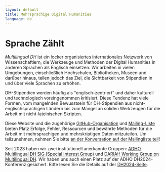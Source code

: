 ```yaml
---
layout: default
title: Mehrsprachige Digital Humanities 
language: de
---
```


# Sprache Zählt

*Multilingual DH* ist ein locker organisiertes internationales Netzwerk von Wissenschaftlern, die Werkzeuge und Methoden der Digital Humanities in anderen Sprachen als Englisch einsetzen. Wir arbeiten in vielen Umgebungen, einschließlich Hochschulen, Bibliotheken, Museen und darüber hinaus, teilen jedoch das Ziel, die Sichtbarkeit von Stipendien in und über viele Sprachen zu erhöhen.

DH-Stipendien werden häufig als "englisch-zentriert" und daher kulturell und technologisch voreingenommen kritisiert. Diese Tendenz hat viele Formen, vom mangelnden Bewusstsein für DH-Stipendien aus nicht-englischsprachigen Ländern bis zum Mangel an soliden Werkzeugen für die Arbeit mit nicht-lateinischen Skripten.

Diese Website und die zugehörige [GitHub-Organisation](https://github.com/multilingual-dh) und [Mailing-Liste](https://mailman.stanford.edu/mailman/listinfo/multilingual-dh) bieten Platz Erfolge, Fehler, Ressourcen und bewährte Methoden für die Arbeit mit mehrsprachigen und mehrskriptigen Daten mitzuteilen. Um teilzunehmen, nehmen Sie bitte [an der Konversation auf der Mailingliste teil](https://mailman.stanford.edu/mailman/listinfo/multilingual-dh)!

Seit 2023 haben wir zwei institutionell anerkannte Gruppen: [ADHO Multilingual DH SIG (Special Interest Group)](https://adho.org/sigs/#multilingual-DH) und [DARIAH Working Group on Multilingual DH](https://multilingual.hypotheses.org/). Wir haben uns auch einen Platz auf der ADHO DH2024-Konferenz gesichert. Bitte lesen Sie die Details auf der [DH2024-Seite](http://multilingualdh.org/en/dh2024/).


